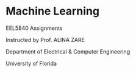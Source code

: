# Machine Learning

EEL5840 Assignments  

Instructed by Prof. ALINA ZARE  

Department of Electrical & Computer Engineering  

University of Florida

